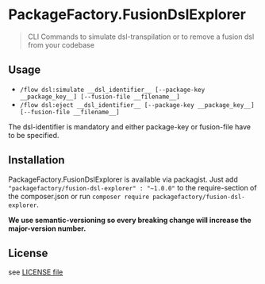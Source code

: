 # PackageFactory.FusionDslExplorer

> CLI Commands to simulate dsl-transpilation or to remove a fusion dsl from your codebase

## Usage 

- `/flow dsl:simulate __dsl_identifier__ [--package-key __package_key__] [--fusion-file __filename__] `
- `/flow dsl:eject __dsl_identifier__ [--package-key __package_key__] [--fusion-file __filename__] `

The dsl-identifier is mandatory and either package-key or fusion-file have to be specified.

## Installation

PackageFactory.FusionDslExplorer is available via packagist. Just add `"packagefactory/fusion-dsl-explorer" : "~1.0.0"`
to the require-section of the composer.json or run `composer require packagefactory/fusion-dsl-explorer`.

__We use semantic-versioning so every breaking change will increase the major-version number.__

## License

see [LICENSE file](LICENSE)
